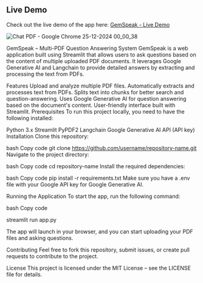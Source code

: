 ## Live Demo
Check out the live demo of the app here: [GemSpeak - Live Demo](https://ask-gemspeak.streamlit.app/)


![Chat PDF - Google Chrome 25-12-2024 00_00_38](https://github.com/user-attachments/assets/b60cd8f6-532d-4efe-a566-c241dde79e40)

GemSpeak – Multi-PDF Question Answering System
GemSpeak is a web application built using Streamlit that allows users to ask questions based on the content of multiple uploaded PDF documents. It leverages Google Generative AI and Langchain to provide detailed answers by extracting and processing the text from PDFs.

Features
Upload and analyze multiple PDF files.
Automatically extracts and processes text from PDFs.
Splits text into chunks for better search and question-answering.
Uses Google Generative AI for question answering based on the document's content.
User-friendly interface built with Streamlit.
Prerequisites
To run this project locally, you need to have the following installed:

Python 3.x
Streamlit
PyPDF2
Langchain
Google Generative AI API (API key)
Installation
Clone this repository:

bash
Copy code
git clone https://github.com/username/repository-name.git
Navigate to the project directory:

bash
Copy code
cd repository-name
Install the required dependencies:

bash
Copy code
pip install -r requirements.txt
Make sure you have a .env file with your Google API key for Google Generative AI.

Running the Application
To start the app, run the following command:

bash
Copy code

streamlit run app.py

The app will launch in your browser, and you can start uploading your PDF files and asking questions.

Contributing
Feel free to fork this repository, submit issues, or create pull requests to contribute to the project.

License
This project is licensed under the MIT License – see the LICENSE file for details.
